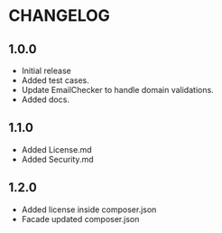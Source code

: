 # CHANGELOG

## 1.0.0
- Initial release
- Added test cases.
- Update EmailChecker to handle domain validations.
- Added docs.

## 1.1.0
- Added License.md
- Added Security.md

## 1.2.0
- Added license inside composer.json
- Facade updated composer.json
